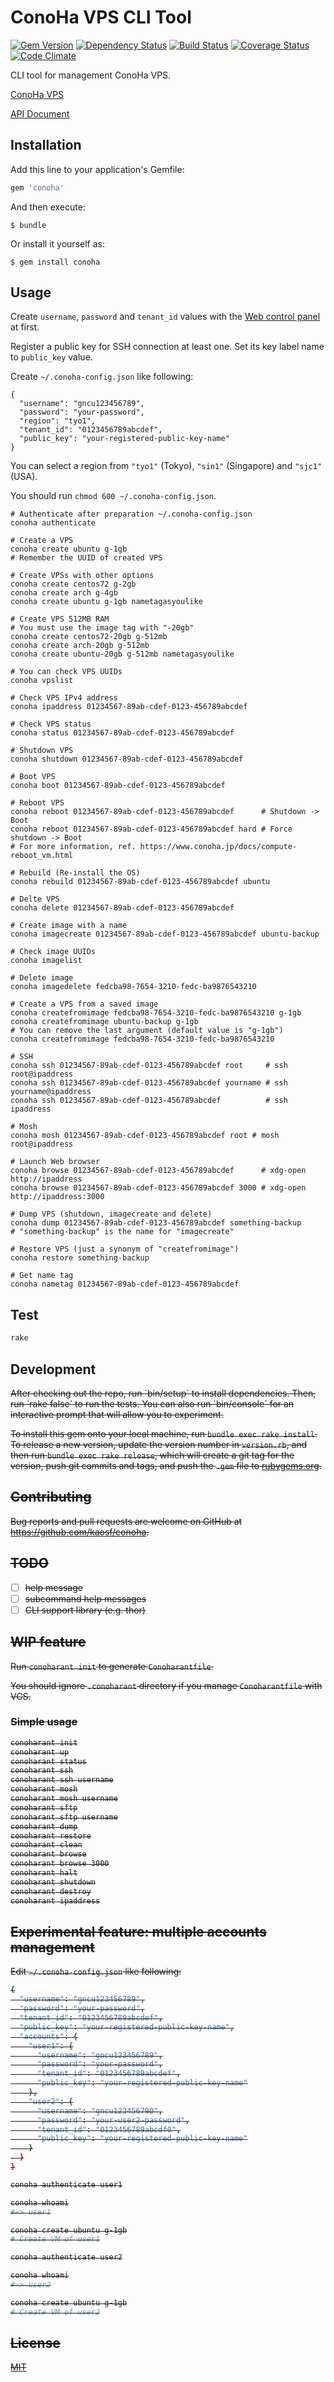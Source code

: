 # ConoHa VPS CLI Tool

[![Gem Version](https://badge.fury.io/rb/conoha.svg)](http://badge.fury.io/rb/conoha)
[![Dependency Status](https://gemnasium.com/kaosf/conoha.svg)](https://gemnasium.com/kaosf/conoha)
[![Build Status](https://travis-ci.org/kaosf/conoha.svg)](https://travis-ci.org/kaosf/conoha)
[![Coverage Status](https://coveralls.io/repos/github/kaosf/conoha/badge.svg?branch=master)](https://coveralls.io/github/kaosf/conoha?branch=master)
[![Code Climate](https://codeclimate.com/github/kaosf/conoha/badges/gpa.svg)](https://codeclimate.com/github/kaosf/conoha)

CLI tool for management ConoHa VPS.

[ConoHa VPS](https://www.conoha.jp/en)

[API Document](https://www.conoha.jp/conoben/archives/10025)

## Installation

Add this line to your application's Gemfile:

```ruby
gem 'conoha'
```

And then execute:

    $ bundle

Or install it yourself as:

    $ gem install conoha

## Usage

Create `username`, `password` and `tenant_id` values with the [Web control panel](https://manage.conoha.jp/Service/) at first.

Register a public key for SSH connection at least one. Set its key label name to `public_key` value.

Create `~/.conoha-config.json` like following:

```.conoha-config.json:json
{
  "username": "gncu123456789",
  "password": "your-password",
  "region": "tyo1",
  "tenant_id": "0123456789abcdef",
  "public_key": "your-registered-public-key-name"
}
```

You can select a region from `"tyo1"` (Tokyo), `"sin1"` (Singapore) and `"sjc1"` (USA).

You should run `chmod 600 ~/.conoha-config.json`.

```
# Authenticate after preparation ~/.conoha-config.json
conoha authenticate

# Create a VPS
conoha create ubuntu g-1gb
# Remember the UUID of created VPS

# Create VPSs with other options
conoha create centos72 g-2gb
conoha create arch g-4gb
conoha create ubuntu g-1gb nametagasyoulike

# Create VPS 512MB RAM
# You must use the image tag with "-20gb"
conoha create centos72-20gb g-512mb
conoha create arch-20gb g-512mb
conoha create ubuntu-20gb g-512mb nametagasyoulike

# You can check VPS UUIDs
conoha vpslist

# Check VPS IPv4 address
conoha ipaddress 01234567-89ab-cdef-0123-456789abcdef

# Check VPS status
conoha status 01234567-89ab-cdef-0123-456789abcdef

# Shutdown VPS
conoha shutdown 01234567-89ab-cdef-0123-456789abcdef

# Boot VPS
conoha boot 01234567-89ab-cdef-0123-456789abcdef

# Reboot VPS
conoha reboot 01234567-89ab-cdef-0123-456789abcdef      # Shutdown -> Boot
conoha reboot 01234567-89ab-cdef-0123-456789abcdef hard # Force shutdown -> Boot
# For more information, ref. https://www.conoha.jp/docs/compute-reboot_vm.html

# Rebuild (Re-install the OS)
conoha rebuild 01234567-89ab-cdef-0123-456789abcdef ubuntu

# Delte VPS
conoha delete 01234567-89ab-cdef-0123-456789abcdef

# Create image with a name
conoha imagecreate 01234567-89ab-cdef-0123-456789abcdef ubuntu-backup

# Check image UUIDs
conoha imagelist

# Delete image
conoha imagedelete fedcba98-7654-3210-fedc-ba9876543210

# Create a VPS from a saved image
conoha createfromimage fedcba98-7654-3210-fedc-ba9876543210 g-1gb
conoha createfromimage ubuntu-backup g-1gb
# You can remove the last argument (default value is "g-1gb")
conoha createfromimage fedcba98-7654-3210-fedc-ba9876543210

# SSH
conoha ssh 01234567-89ab-cdef-0123-456789abcdef root     # ssh root@ipaddress
conoha ssh 01234567-89ab-cdef-0123-456789abcdef yourname # ssh yourname@ipaddress
conoha ssh 01234567-89ab-cdef-0123-456789abcdef          # ssh ipaddress

# Mosh
conoha mosh 01234567-89ab-cdef-0123-456789abcdef root # mosh root@ipaddress

# Launch Web browser
conoha browse 01234567-89ab-cdef-0123-456789abcdef      # xdg-open http://ipaddress
conoha browse 01234567-89ab-cdef-0123-456789abcdef 3000 # xdg-open http://ipaddress:3000

# Dump VPS (shutdown, imagecreate and delete)
conoha dump 01234567-89ab-cdef-0123-456789abcdef something-backup
# "something-backup" is the name for "imagecreate"

# Restore VPS (just a synonym of "createfromimage")
conoha restore something-backup

# Get name tag
conoha nametag 01234567-89ab-cdef-0123-456789abcdef
```

## Test

```sh
rake
```

## Development

<del>
After checking out the repo, run `bin/setup` to install dependencies. Then, run `rake false` to run the tests. You can also run `bin/console` for an interactive prompt that will allow you to experiment.

To install this gem onto your local machine, run `bundle exec rake install`. To release a new version, update the version number in `version.rb`, and then run `bundle exec rake release`, which will create a git tag for the version, push git commits and tags, and push the `.gem` file to [rubygems.org](https://rubygems.org).
</del>

## Contributing

Bug reports and pull requests are welcome on GitHub at https://github.com/kaosf/conoha.

## TODO

- [ ] help message
- [ ] subcommand help messages
- [ ] CLI support library (e.g. thor)

## WIP feature

Run `conoharant init` to generate `Conoharantfile`.

You should ignore `.conoharant` directory if you manage `Conoharantfile` with VCS.

### Simple usage

```sh
conoharant init
conoharant up
conoharant status
conoharant ssh
conoharant ssh username
conoharant mosh
conoharant mosh username
conoharant sftp
conoharant sftp username
conoharant dump
conoharant restore
conoharant clean
conoharant browse
conoharant browse 3000
conoharant halt
conoharant shutdown
conoharant destroy
conoharant ipaddress
```

## Experimental feature: multiple accounts management

Edit `~/.conoha-config.json` like following:

```sh
{
  "username": "gncu123456789",
  "password": "your-password",
  "tenant_id": "0123456789abcdef",
  "public_key": "your-registered-public-key-name",
  "accounts": {
    "user1": {
      "username": "gncu123456789",
      "password": "your-password",
      "tenant_id": "0123456789abcdef",
      "public_key": "your-registered-public-key-name"
    },
    "user2": {
      "username": "gncu123456790",
      "password": "your-user2-password",
      "tenant_id": "0123456789abcdf0",
      "public_key": "your-registered-public-key-name"
    }
  }
}
```

```sh
conoha authenticate user1

conoha whoami
#=> user1

conoha create ubuntu g-1gb
# Create VM of user1

conoha authenticate user2

conoha whoami
#=> user2

conoha create ubuntu g-1gb
# Create VM of user2
```

## License

[MIT](LICENSE.txt)
